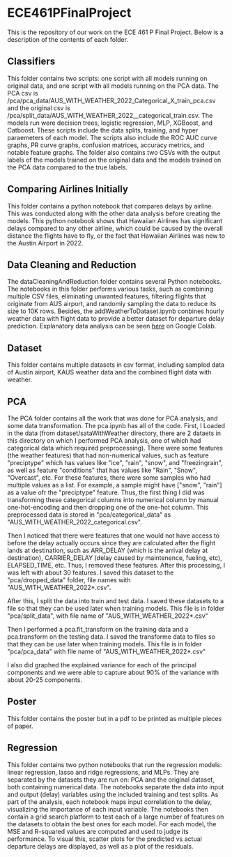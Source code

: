 # ECE461PFinalProject
This is the repository of our work on the ECE 461 P Final Project. Below is a description of the contents of each folder.

## Classifiers
This folder contains two scripts: one script with all models running on original data, and one script with all models running on the PCA data. The PCA csv is /pca/pca_data/AUS_WITH_WEATHER_2022_Categorical_X_train_pca.csv and the original csv is /pca/split_data/AUS_WITH_WEATHER_2022__categorical_train.csv. The models run were decision trees, logistic regression, MLP, XGBoost, and Catboost. These scripts include the data splits, training, and hyper paraemeters of each model. The scripts also include the ROC AUC curve graphs, PR curve graphs, confusion matrices, accuracy metrics, and notable feature graphs. The folder also contains two CSVs with the output labels of the models trained on the original data and the models trained on the PCA data compared to the true labels.

## Comparing Airlines Initially
This folder contains a python notebook that compares delays by airline. This was conducted along with the other data analysis before creating the models. This python notebook shows that Hawaiian Airlines has significant delays compared to any other airline, which could be caused by the overall distance the flights have to fly, or the fact that Hawaiian Airlines was new to the Austin Airport in 2022.

## Data Cleaning and Reduction
The dataCleaningAndReduction folder contains several Python notebooks. The notebooks in this folder performs various tasks, such as combining multiple CSV files, eliminating unwanted features, filtering flights that originate from AUS airport, and randomly sampling the data to reduce its size to 10K rows. Besides, the addWeatherToDataset.ipynb conbines hourly weather data with flight data to provide a better dataset for departure delay prediction.
Explanatory data analysis can be seen [here](https://colab.research.google.com/github/neeley-pate/ECE461PFinalProject/blob/main/dataCleaningAndReduction/exploratoryDataAnalysisAustin.ipynb) on Google Colab.

## Dataset
This folder contains multiple datasets in csv format, including sampled data of Austin airport, KAUS weather data and the combined flight data with weather.

## PCA
The PCA folder contains all the work that was done for PCA analysis, and some data transformation. The pca.ipynb has all of the code. First, I Loaded in the data (from dataset/sataWithWeather directory, there are 2 dataets in this directory on which I performed PCA analysis, one of which had categorical data which required preprocessing). There were some features (the weather features) that had non-numerical values, such as feature "preciptype" which has values like "ice", "rain", "snow", and "freezingrain", as well as feature "conditions" that has values like "Rain", "Snow", "Overcast", etc. For these features, there were some samples who had multiple values as a list. For example, a sample might have ["snow", "rain"] as a value ofr the "preciptype" feature. Thus, the first thing I did was transforming these categorical columns into numerical column by manual one-hot-encoding and then dropping one of the one-hot column. This preprocessed data is stored in "pca/categorical_data" as "AUS_WITH_WEATHER_2022_categorical.csv".

Then I noticed that there were features that one would not have access to before the delay actually occurs since they are calculated after the flight lands at destination, such as ARR_DELAY (which is the arrival delay at destination), CARRIER_DELAY (delay caused by maintenence, fueling, etc), ELAPSED_TIME, etc. Thus, I removed these features. After this processing, I was left with about 30 features. I saved this dataset to the "pca/dropped_data" folder, file names with "AUS_WITH_WEATHER_2022*.csv".

After this, I split the data into train and test data. I saved these datasets to a file so that they can be used later when training models. This file is in folder "pca/split_data", with file name of "AUS_WITH_WEATHER_2022*.csv"

Then I performed a pca.fit_transform on the training data and a pca.transform on the testing data. I saved the transforme data to files so that they can be use later when training models. This file is in folder "pca/pca_data" with file name of "AUS_WITH_WEATHER_2022*.csv"

I also did graphed the explained variance for each of the principal components and we were able to capture about 90% of the variance with about 20-25 components.


## Poster
This folder contains the poster but in a pdf to be printed as multiple pieces of paper.

## Regression
This folder contains two python notebooks that run the regression models: linear regression, lasso and ridge regressions, and MLPs. They are separated by the datasets they are run on: PCA and the original dataset, both containing numerical data. The notebooks separate the data into input and output (delay) variables using the included training and test splits. As part of the analysis, each notebook maps input correlation to the delay, visualizing the importance of each input variable. The notebooks then contain a grid search platform to test each of a large number of features on the datasets to obtain the best ones for each model.  For each model, the MSE and R-squared values are computed and used to judge its performance. To visual this, scatter plots for the predicted vs actual departure delays are displayed, as well as a plot of the residuals. 
